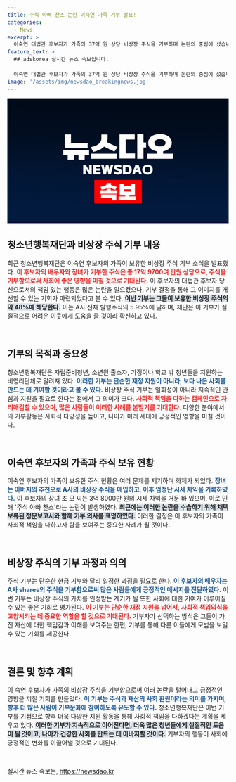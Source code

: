 ```yaml
---
title: 주식 아빠 찬스 논란 이숙연 가족 기부 발표!
categories:
  - News
excerpt: >
  이숙연 대법관 후보자가 가족의 37억 원 상당 비상장 주식을 기부하며 논란의 중심에 섰습니다. 청소년행복재단에 전달된 기부의 배경과 세부 사항이 주목받고 있습니다. 클릭하여 이 후보자의 진정성과 논란의 이면을 확인해보세요!
feature_text: >
  ## adskorea 실시간 뉴스 속보입니다.

  이숙연 대법관 후보자가 가족의 37억 원 상당 비상장 주식을 기부하며 논란의 중심에 섰습니다. 청소년행복재단에 전달된 기부의 배경과 세부 사항이 주목받고 있습니다. 클릭하여 이 후보자의 진정성과 논란의 이면을 확인해보세요!
image: '/assets/img/newsdao_breakingnews.jpg'
---
```


<p><img src="/assets/img/newsdao_breakingnews.jpg" alt="adskorea 속보" /></p>

<h2 data-ke-size="size26">청소년행복재단과 비상장 주식 기부 내용</h2>

<p data-ke-size="size16">최근 청소년행복재단은 이숙연 후보자의 가족이 보유한 비상장 주식 기부 소식을 발표했다. <b><span style="color: #ee2323;">이 후보자의 배우자와 장녀가 기부한 주식은 총 17억 9700여 만원 상당으로, 주식을 기부함으로써 사회에 좋은 영향을 미칠 것으로 기대된다.</span></b> 이 후보자의 대법관 후보자 당신으로서의 책임 있는 행동은 많은 논란을 일으켰으나, 기부 결정을 통해 그 이미지를 개선할 수 있는 기회가 마련되었다고 볼 수 있다. <b><span style="background-color: #21538527;">이번 기부는 그들이 보유한 비상장 주식의 약 48%에 해당한다.</span></b> 이는 A사 전체 발행주식의 5.95%에 달하며, 재단은 이 기부가 실질적으로 어려운 이웃에게 도움을 줄 것이라 확신하고 있다.</p>

<p data-ke-size="size16">&nbsp;</p>

<h2 data-ke-size="size26">기부의 목적과 중요성</h2>

<p data-ke-size="size16">청소년행복재단은 자립준비청년, 소년원 출소자, 가정이나 학교 밖 청년들을 지원하는 비영리단체로 알려져 있다. <b><span style="color: #1a5490;">이러한 기부는 단순한 재정 지원이 아니라, 보다 나은 사회를 만드는 데 기여할 것이라고 볼 수 있다.</span></b> 비상장 주식 기부는 일회성이 아니라 지속적인 관심과 지원을 필요로 한다는 점에서 그 의미가 크다. <b><span style="color: #ee2323;">사회적 책임을 다하는 캠페인으로 자리매김할 수 있으며, 많은 사람들이 이러한 사례를 본받기를 기대한다.</span></b> 다양한 분야에서의 기부활동은 사회적 다양성을 높이고, 나아가 미래 세대에 긍정적인 영향을 미칠 것이다.</p>

<p data-ke-size="size16">&nbsp;</p>

<h2 data-ke-size="size26">이숙연 후보자의 가족과 주식 보유 현황</h2>

<p data-ke-size="size16">이숙연 후보자의 가족이 보유한 주식 현황은 여러 문제를 제기하며 화제가 되었다. <b><span style="color: #1a5490;">장녀는 아버지의 추천으로 A사의 비상장 주식을 매입하고, 이후 엄청난 시세 차익을 기록하였다.</span></b> 이 후보자의 장녀 조 모 씨는 3억 8000만 원의 시세 차익을 거둔 바 있으며, 이로 인해 '주식 아빠 찬스'라는 논란이 발생하였다. <b><span style="background-color: #21538527;">최근에는 이러한 논란을 수습하기 위해 채택 보류된 청문보고서와 함께 기부 의사를 표명하였다.</span></b> 이러한 결정은 이 후보자의 가족이 사회적 책임을 다하고자 함을 보여주는 중요한 사례가 될 것이다.</p>

<p data-ke-size="size16">&nbsp;</p>

<h2 data-ke-size="size26">비상장 주식의 기부 과정과 의의</h2>

<p data-ke-size="size16">주식 기부는 단순한 현금 기부와 달리 일정한 과정을 필요로 한다. <b><span style="color: #1a5490;">이 후보자의 배우자는 A사 shares의 주식을 기부함으로써 많은 사람들에게 긍정적인 메시지를 전달하였다.</span></b> 이번 기부는 비상장 주식의 가치를 인정받는 계기가 될 또한 사회에 대한 기여가 이루어질 수 있는 좋은 기회로 평가된다. <b><span style="color: #ee2323;">이 기부는 단순한 재정 지원을 넘어서, 사회적 책임의식을 고양시키는 데 중요한 역할을 할 것으로 기대된다.</span></b> 기부자가 선택하는 방식은 그들이 가진 자산에 대한 책임감과 이해를 보여주는 한편, 기부를 통해 다른 이들에게 모범을 보일 수 있는 기회를 제공한다.</p>

<p data-ke-size="size16">&nbsp;</p>

<h2 data-ke-size="size26">결론 및 향후 계획</h2>

<p data-ke-size="size16">이 숙연 후보자가 가족의 비상장 주식을 기부함으로써 여러 논란을 털어내고 긍정적인 영향을 끼칠 기회를 만들었다. <b><span style="color: #1a5490;">이 기부는 주식과 재산의 사회 환원이라는 의미를 가지며, 향후 더 많은 사람이 기부문화에 참여하도록 유도할 수 있다.</span></b> 청소년행복재단은 이번 기부를 기점으로 향후 더욱 다양한 지원 활동을 통해 사회적 책임을 다하겠다는 계획을 세우고 있다. <b><span style="background-color: #21538527;">이러한 기부가 지속적으로 이어진다면, 더욱 많은 청년들에게 실질적인 도움이 될 것이고, 나아가 건강한 사회를 만드는 데 이바지할 것이다.</span></b> 기부자의 행동이 사회에 긍정적인 변화를 이끌어낼 것으로 기대된다.</p>

<p data-ke-size="size16">&nbsp;</p>
실시간 뉴스 속보는, <a href="https://newsdao.kr" rel="dofollow">https://newsdao.kr</a>


